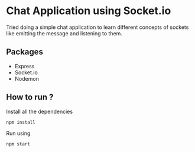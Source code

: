 # Chat Application using Socket.io

Tried doing a simple chat application to learn different concepts of sockets like emitting the message and listening to them.

## Packages

- Express
- Socket.io
- Nodemon

## How to run ?

Install all the dependencies

```js
npm install
```
Run using

```
npm start 
```
